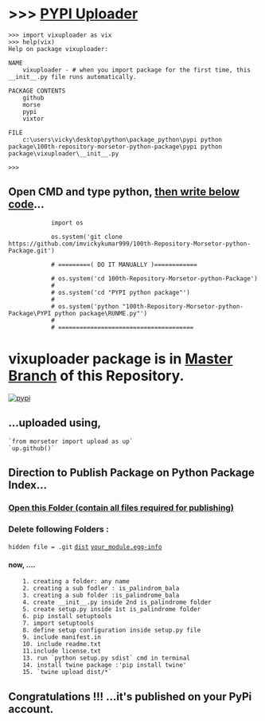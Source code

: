 # >>> [PYPI Uploader](https://github.com/imvickykumar999/100th-Repository-Morsetor-python-Package/tree/main/PYPI%20python%20package)

    >>> import vixuploader as vix
    >>> help(vix)
    Help on package vixuploader:

    NAME
        vixuploader - # when you import package for the first time, this __init__.py file runs automatically.

    PACKAGE CONTENTS
        github
        morse
        pypi
        vixtor

    FILE
        c:\users\vicky\desktop\python\package_python\pypi python package\100th-repository-morsetor-python-package\pypi python package\vixuploader\__init__.py

    >>>

## Open CMD and type python, [then write below code](https://github.com/imvickykumar999/100th-Repository-Morsetor-python-Package/blob/master/RUNME.py)...

                import os

                os.system('git clone https://github.com/imvickykumar999/100th-Repository-Morsetor-python-Package.git')

                # =========( DO IT MANUALLY )============
                
                # os.system('cd 100th-Repository-Morsetor-python-Package')
                #
                # os.system('cd "PYPI python package"')
                #
                # os.system('python "100th-Repository-Morsetor-python-Package\PYPI python package\RUNME.py"')
                #
                # ======================================



# vixuploader package is in [Master Branch](https://github.com/imvickykumar999/100th-Repository-Morsetor-python-Package/tree/master) of this Repository.

[![pypi](https://github.com/imvickykumar999/100th-Repository-Morsetor-python-Package/blob/main/screenshot.png?raw=true)](https://pypi.org/project/vixuploader/)


## ...uploaded using, 

    `from morsetor import upload as up`
    `up.github()`

## Direction to Publish Package on Python Package Index...

### [Open this Folder (contain all files required for publishing)](https://github.com/imvickykumar999/100th-Repository-Morsetor-python-Package/tree/master)
### Delete following Folders : 

`hidden file = .git`
[`dist`](https://github.com/imvickykumar999/100th-Repository-Morsetor-python-Package/tree/master/dist)
[`your_module.egg-info`](https://github.com/imvickykumar999/100th-Repository-Morsetor-python-Package/tree/master/morsetor.egg-info)

#### now, ....

        1. creating a folder: any name
        2. creating a sub fodler : is_palindrom_bala
        3. creating a sub folder :is_palindrome_bala
        4. create __init__.py inside 2nd is_palindrome folder
        5. create setup.py inside 1st is_palindrome folder
        6. pip install setuptools
        7. import setuptools
        8. define setup configuration inside setup.py file
        9. include manifest.in
        10. include readme.txt
        11.include license.txt
        13. run `python setup.py sdist` cmd in terminal
        14. install twine package :'pip install twine'
        15. `twine upload dist/*`

## Congratulations !!! ...it's published on your PyPi account.
